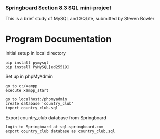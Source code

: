 ### Springboard Section 8.3 SQL mini-project

This is a brief study of MySQL and SQLite, submitted by Steven Bowler



# Program Documentation

Initial setup in local directory

````
pip install pymysql
pip install PyMySQL[ed25519]
````

Set up in phpMyAdmin
````
go to c:/xampp
execute xampp_start

go to localhost:/phpmyadmin
create database 'country_club'
import country_club.sql
````

Export country_club database from Springboard
````
login to Springboard at sql.springboard.com
export country_club database as country_club.sql
````

